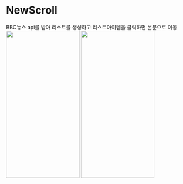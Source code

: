 # NewScroll
BBC뉴스 api를 받아 리스트를 생성하고 리스트아이템을 클릭하면 본문으로 이동
<img src = "https://user-images.githubusercontent.com/119280160/229792508-ce39647d-df24-40ff-9409-9aa7bc0b24ce.png" width = "200" height = "400"/>
<img src = "[https://user-images.githubusercontent.com/119280160/229792508-ce39647d-df24-40ff-9409-9aa7bc0b24ce.png](https://user-images.githubusercontent.com/119280160/229792554-05705513-92cb-4e7a-9c87-6aaa4b42a46f.png)" width = "200" height = "400"/>

 
